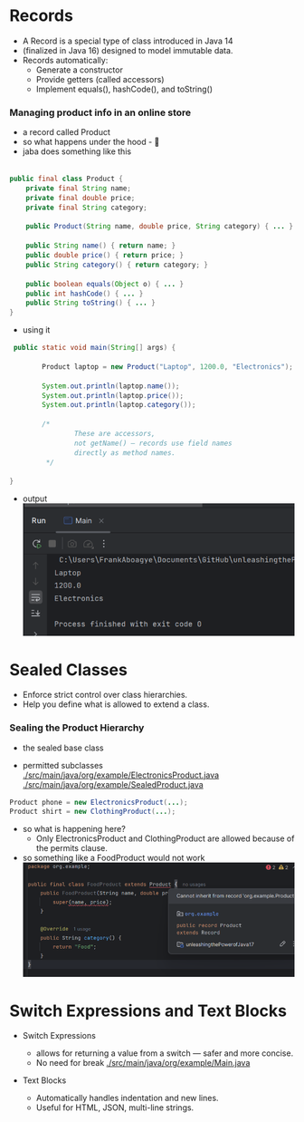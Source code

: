# Records
- A Record is a special type of class introduced in Java 14 
- (finalized in Java 16) designed to model immutable data. 
- Records automatically:
  - Generate a constructor 
  - Provide getters (called accessors)
  - Implement equals(), hashCode(), and toString()

### Managing product info in an online store
- a record called Product
[](./src/main/java/org/example/Product.java)
- so what happens under the hood - 🤔
- jaba does something like this
```java

public final class Product {
    private final String name;
    private final double price;
    private final String category;

    public Product(String name, double price, String category) { ... }

    public String name() { return name; }
    public double price() { return price; }
    public String category() { return category; }

    public boolean equals(Object o) { ... }
    public int hashCode() { ... }
    public String toString() { ... }
}

```

- using it 

```java
 public static void main(String[] args) {

        Product laptop = new Product("Laptop", 1200.0, "Electronics");

        System.out.println(laptop.name()); 
        System.out.println(laptop.price()); 
        System.out.println(laptop.category());
        
        /*
                These are accessors, 
                not getName() — records use field names 
                directly as method names.
         */

}

```

- output
![./images/recordoutput.png](images/recordoutput.png)

# Sealed Classes
- Enforce strict control over class hierarchies. 
- Help you define what is allowed to extend a class.

### Sealing the Product Hierarchy
- the sealed base class
[](./src/main/java/org/example/SealedProduct.java)

- permitted subclasses
[./src/main/java/org/example/ElectronicsProduct.java](./src/main/java/org/example/ElectronicsProduct.java)
[./src/main/java/org/example/SealedProduct.java](./src/main/java/org/example/SealedProduct.java)

```java
Product phone = new ElectronicsProduct(...);
Product shirt = new ClothingProduct(...);
```
- so what is happening here? 
  - Only ElectronicsProduct and ClothingProduct are allowed because of the permits clause.
- so something like a FoodProduct would not work
![](./images/foodproduct.png)


# Switch Expressions and Text Blocks
- Switch Expressions
  - allows for returning a value from a switch — safer and more concise.
  - No need for break
[./src/main/java/org/example/Main.java](./src/main/java/org/example/Main.java)

- Text Blocks
  - Automatically handles indentation and new lines. 
  - Useful for HTML, JSON, multi-line strings.